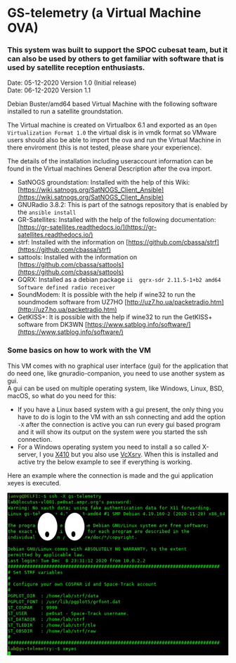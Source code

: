 # GS-telemetry (a Virtual Machine OVA)

### This system was built to support the SPOC cubesat team, but it can also be used by others to get familiar with software that is used by satellite reception enthusiasts.

Date: 05-12-2020 Version 1.0 (Initial release)\
Date: 06-12-2020 Version 1.1


Debian Buster/amd64 based Virtual Machine with the following software installed to run a satellite groundstation.

The Virtual machine is created on Virtualbox 6.1 and exported as an `Open Virtualization Format 1.0` the virtual disk is in vmdk format so VMware users should also be able to import the ova and run the Virtual Machine in there enviroment (this is not tested, please share your experience).

The details of the installation including useraccount information can be found in the Virtual machines General Description after the ova import.


- SatNOGS groundstation: Installed with the help of this Wiki: [https://wiki.satnogs.org/SatNOGS_Client_Ansible](https://wiki.satnogs.org/SatNOGS_Client_Ansible)
- GNURadio 3.8.2: This is part of the satnogs repository that is enabled by the `ansible install`
- GR-Satellites: Installed with the help of the following documentation: [https://gr-satellites.readthedocs.io/](https://gr-satellites.readthedocs.io/)
- strf: Installed with the information on [https://github.com/cbassa/strf](https://github.com/cbassa/strf)
- sattools: Installed with the information on [https://github.com/cbassa/sattools](https://github.com/cbassa/sattools)
- GQRX: Installed as a debian package `ii  gqrx-sdr 2.11.5-1+b2 amd64 Software defined radio receiver`
- SoundModem: It is possible with the help if wine32 to run the soundmodem software from UZ7HO [http://uz7.ho.ua/packetradio.htm](http://uz7.ho.ua/packetradio.htm)
- GetKISS+: It is possible with the help if wine32 to run the GetKISS+ software from DK3WN [https://www.satblog.info/software/](https://www.satblog.info/software/)

### Some basics on how to work with the VM

This VM comes with no graphical user interface (gui) for the application that do need one, like gnuradio-companion, you need to use another system as gui.\
A gui can be used on multiple operating system, like Windows, Linux, BSD, macOS, so what do you need for this:

- If you have a Linux based system with a gui present, the only thing you have to do is login to the VM with an ssh connecting and add the option `-X` after the connection is active you can run every gui based program and it will show its output on the system were you started the ssh connection.
- For a Windows operating system you need to install a so called X-server, I you [X410](https://x410.dev/) but you also use [VcXsrv](https://sourceforge.net/projects/vcxsrv/). When this is installed and active try the below example to see if everything is working.


Here an example where the connection is made and the gui application xeyes is executed.

<img src="images/gs-telemetry-xsession.jpg" alt="GS-Telemetry X session">

